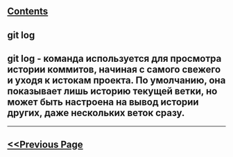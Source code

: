 [Contents](./readme.md)
---
## git log

## git log - команда используется для просмотра истории коммитов, начиная с самого свежего и уходя к истокам проекта. По умолчанию, она показывает лишь историю текущей ветки, но может быть настроена на вывод истории других, даже нескольких веток сразу.
---
[<<Previous Page](./merge.md) 
---
